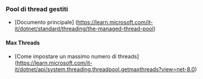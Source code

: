 ### Pool di thread gestiti
- [Documento principale] (https://learn.microsoft.com/it-it/dotnet/standard/threading/the-managed-thread-pool)
#### Max Threads
- [Come impostare un massimo numero di threads] (https://learn.microsoft.com/it-it/dotnet/api/system.threading.threadpool.getmaxthreads?view=net-8.0)

